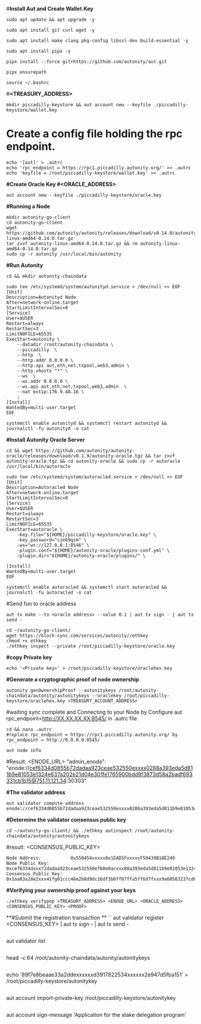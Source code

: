 #**Install Aut and Create Wallet.Key**
```
sudo apt update && apt upgrade -y

sudo apt install git curl wget -y

sudo apt install make clang pkg-config libssl-dev build-essential -y

sudo apt install pipx -y

pipx install --force git+https://github.com/autonity/aut.git

pipx ensurepath

source ~/.bashrc
```
#**<TREASURY_ADDRESS>**
```
mkdir piccadilly-keystore && aut account new --keyfile ./piccadilly-keystore/wallet.key
```
# Create a config file holding the rpc endpoint.
```
echo '[aut]' > .autrc
echo 'rpc_endpoint = https://rpc1.piccadilly.autonity.org/' >> .autrc
echo 'keyfile = /root/piccadilly-keystore/wallet.key' >> .autrc
```
**#Create Oracle Key
#<ORACLE_ADDRESS>**
```
aut account new --keyfile ./piccadilly-keystore/oracle.key
```
**#Running a Node**
```
mkdir autonity-go-client
cd autonity-go-client
wget https://github.com/autonity/autonity/releases/download/v0.14.0/autonity-linux-amd64-0.14.0.tar.gz
tar zxvf autonity-linux-amd64-0.14.0.tar.gz && rm autonity-linux-amd64-0.14.0.tar.gz
sudo cp -r autonity /usr/local/bin/autonity
````
**#Run Autonity**
```
cd && mkdir autonity-chaindata
```
```
sudo tee /etc/systemd/system/autonityd.service > /dev/null << EOF
[Unit]
Description=Autonityd Node
After=network-online.target
StartLimitIntervalSec=0
[Service]
User=$USER
Restart=always
RestartSec=3
LimitNOFILE=65535
ExecStart=autonity \
    --datadir /root/autonity-chaindata \
    --piccadilly  \
    --http  \
    --http.addr 0.0.0.0 \
    --http.api aut,eth,net,txpool,web3,admin \
    --http.vhosts "*" \
    --ws  \
    --ws.addr 0.0.0.0 \
    --ws.api aut,eth,net,txpool,web3,admin  \
    --nat extip:176.9.48.16 \
    ;
[Install]
WantedBy=multi-user.target
EOF
```
```
systemctl enable autonityd && systemctl restart autonityd && journalctl -fu autonityd -o cat
```

**#Install Autonity Oracle Server**
```
cd && wget https://github.com/autonity/autonity-oracle/releases/download/v0.1.9/autonity-oracle.tgz && tar zxvf autonity-oracle.tgz && cd autonity-oracle && sudo cp -r autoracle /usr/local/bin/autoracle
```
```
sudo tee /etc/systemd/system/autoracled.service > /dev/null << EOF
[Unit]
Description=Autoracled Node
After=network-online.target
StartLimitIntervalSec=0
[Service]
User=$USER
Restart=always
RestartSec=3
LimitNOFILE=65535
ExecStart=autoracle \
    -key.file="${HOME}/piccadilly-keystore/oracle.key" \
    -key.password="cze69qzm" \
    -ws="ws://127.0.0.1:8546" \
    -plugin.conf="${HOME}/autonity-oracle/plugins-conf.yml" \
    -plugin.dir="${HOME}/autonity-oracle/plugins/" \
  
[Install]
WantedBy=multi-user.target
EOF
```
```
systemctl enable autoracled && systemctl start autoracled && journalctl -fu autoracled -o cat
```
#Send fun to oracle address
```
aut tx make --to <oracle address> --value 0.1 | aut tx sign - | aut tx send -
```
```
cd ~/autonity-go-client/
wget https://block-sync.com/services/autonity//ethkey
chmod +x ethkey
./ethkey inspect --private /root/piccadilly-keystore/oracle.key
```
**#copy Private key**
```
echo '<Private key>' > /root/piccadilly-keystore/oraclehex.key
```
**#Generate a cryptographic proof of node ownership <PROOF>**
```
autonity genOwnershipProof --autonitykeys /root/autonity-chaindata/autonity/autonitykeys --oraclekey /root/piccadilly-keystore/oraclehex.key <TREASURY_ACCOUNT_ADDRESS>
```
#waiting sync complete and Connecting to your Node by Configure aut rpc_endpoint=http://XX.XX.XX.XX:8545/ in .autrc file
```
cd && nano .autrc
#replace rpc_endpoint = https://rpc1.piccadilly.autonity.org/ by rpc_endpoint = http://0.0.0.0:8545/
```
```
aut node info
```
#Result: <ENODE_URL>
"admin_enode": "enode://cef6334d0855b72dadaa923ceae532550exxxx0288a393eda5d811b9e81053e1324e637a202e21d04e301fe1765900bdd9f3873d58a2badf693331cb1b15@751.11.121.34:30303"


**#The validator address**
```
aut validator compute-address enode://cef6334d0855b72dadaa923ceae532550exxxx0288a393eda5d811b9e81053e1324e637a202e21d04e301fe1765900bdd9f3873d58a2badf693331cb1b15@751.11.121.34:30303
```
**#Determine the validator consensus public key**
```
cd ~/autonity-go-client/ && ./ethkey autinspect /root/autonity-chaindata/autonity/autonitykeys
```
#result: <CONSENSUS_PUBLIC_KEY>
```
Node Address:           0x550454xxxxx8e1EAD5FxxxxxF59439B18E249
Node Public Key:        0xcef6334dxxx72dadaa923ceae532550ef68e0acxxx88a393eda5d811b9e81053e1324e637axxx4e301fe1765900bdd9f3873d58a2badf693331cb1b15
Consensus Public Key:   0x1aa83a28e2xxx41fg01ccc46e2b8d9dc16df3b6ff87ffa5ff6d7fxxx9a60563237cd66a256f60a92e71
```

**#Verifying your ownership proof against your keys**
```
./ethkey verifypop <TREASURY_ADDRESS> <ENODE_URL> <ORACLE_ADDRESS> <CONSENSUS_PUBLIC_KEY> <PROOF>
```
**#Submit the registration transaction **
``
aut validator register <ENODE> <ORACLE ADDRESS> <CONSENSUS_KEY> <PROOF> | aut tx sign - | aut tx send -
```
```
aut validator list
```
```
head -c 64 /root/autonity-chaindata/autonity/autonitykeys
```
```
echo '89f7e8beaae33a2ddexxxxxxd3917822534xxxxxx2e947d5fba151' > /root/piccadilly-keystore/autonitykey
```
```
aut account import-private-key /root/piccadilly-keystore/autonitykey
```
```
aut account sign-message 'Application for the stake delegation program'
```
